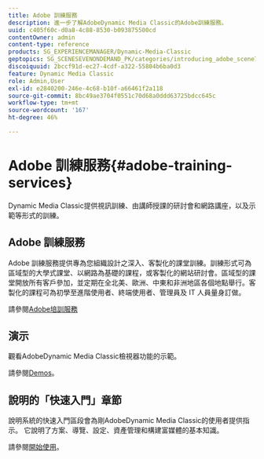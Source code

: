 ```yaml
---
title: Adobe 訓練服務
description: 進一步了解AdobeDynamic Media Classic的Adobe訓練服務。
uuid: c405f60c-d0a8-4c88-8530-b093875500cd
contentOwner: admin
content-type: reference
products: SG_EXPERIENCEMANAGER/Dynamic-Media-Classic
geptopics: SG_SCENESEVENONDEMAND_PK/categories/introducing_adobe_scene7
discoiquuid: 2bccf91d-ec27-4cdf-a322-55804b6ba0d3
feature: Dynamic Media Classic
role: Admin,User
exl-id: e2840200-246e-4c68-b10f-a66461f2a118
source-git-commit: 8bc49ae3704f0551c70d68a0ddd63725bdcc645c
workflow-type: tm+mt
source-wordcount: '167'
ht-degree: 46%

---
```


# Adobe 訓練服務{#adobe-training-services}

Dynamic Media Classic提供視訊訓練、由講師授課的研討會和網路講座，以及示範等形式的訓練。

## Adobe 訓練服務

Adobe 訓練服務提供專為您組織設計之深入、客製化的課堂訓練。訓練形式可為區域型的大學式課堂、以網路為基礎的課程，或客製化的網站研討會。區域型的課堂開放所有客戶參加，並定期在全北美、歐洲、中東和非洲地區各個地點舉行。客製化的課程可為初學至進階使用者、終端使用者、管理員及 IT 人員量身訂做。

請參閱[Adobe培訓服務](https://learning.adobe.com/)

## 演示

觀看AdobeDynamic Media Classic檢視器功能的示範。

請參閱[Demos](https://landing.adobe.com/tw/na/dynamic-media/ctir-2755/live-demos.html)。

## 說明的「快速入門」章節

說明系統的快速入門區段會為剛AdobeDynamic Media Classic的使用者提供指示。 它說明了方案、導覽、設定、資產管理和構建富媒體的基本知識。

請參閱[開始使用](dmc-platform-overview.md)。
